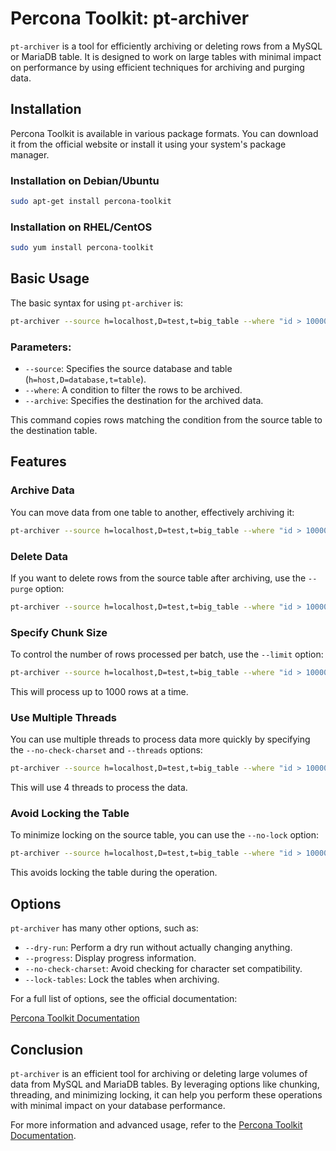 
# Percona Toolkit: pt-archiver

`pt-archiver` is a tool for efficiently archiving or deleting rows from a MySQL or MariaDB table. It is designed to work on large tables with minimal impact on performance by using efficient techniques for archiving and purging data.

## Installation

Percona Toolkit is available in various package formats. You can download it from the official website or install it using your system's package manager.

### Installation on Debian/Ubuntu

```bash
sudo apt-get install percona-toolkit
```

### Installation on RHEL/CentOS

```bash
sudo yum install percona-toolkit
```

## Basic Usage

The basic syntax for using `pt-archiver` is:

```bash
pt-archiver --source h=localhost,D=test,t=big_table --where "id > 10000" --archive h=localhost,D=archive,t=big_table
```

### Parameters:

- `--source`: Specifies the source database and table (`h=host,D=database,t=table`).
- `--where`: A condition to filter the rows to be archived.
- `--archive`: Specifies the destination for the archived data.
  
This command copies rows matching the condition from the source table to the destination table.

## Features

### Archive Data

You can move data from one table to another, effectively archiving it:

```bash
pt-archiver --source h=localhost,D=test,t=big_table --where "id > 10000" --archive h=localhost,D=archive,t=big_table
```

### Delete Data

If you want to delete rows from the source table after archiving, use the `--purge` option:

```bash
pt-archiver --source h=localhost,D=test,t=big_table --where "id > 10000" --archive h=localhost,D=archive,t=big_table --purge
```

### Specify Chunk Size

To control the number of rows processed per batch, use the `--limit` option:

```bash
pt-archiver --source h=localhost,D=test,t=big_table --where "id > 10000" --archive h=localhost,D=archive,t=big_table --limit 1000
```

This will process up to 1000 rows at a time.

### Use Multiple Threads

You can use multiple threads to process data more quickly by specifying the `--no-check-charset` and `--threads` options:

```bash
pt-archiver --source h=localhost,D=test,t=big_table --where "id > 10000" --archive h=localhost,D=archive,t=big_table --threads 4
```

This will use 4 threads to process the data.

### Avoid Locking the Table

To minimize locking on the source table, you can use the `--no-lock` option:

```bash
pt-archiver --source h=localhost,D=test,t=big_table --where "id > 10000" --archive h=localhost,D=archive,t=big_table --no-lock
```

This avoids locking the table during the operation.

## Options

`pt-archiver` has many other options, such as:

- `--dry-run`: Perform a dry run without actually changing anything.
- `--progress`: Display progress information.
- `--no-check-charset`: Avoid checking for character set compatibility.
- `--lock-tables`: Lock the tables when archiving.

For a full list of options, see the official documentation:

[Percona Toolkit Documentation](https://docs.percona.com/percona-toolkit/)

## Conclusion

`pt-archiver` is an efficient tool for archiving or deleting large volumes of data from MySQL and MariaDB tables. By leveraging options like chunking, threading, and minimizing locking, it can help you perform these operations with minimal impact on your database performance.

For more information and advanced usage, refer to the [Percona Toolkit Documentation](https://docs.percona.com/percona-toolkit/).
```
